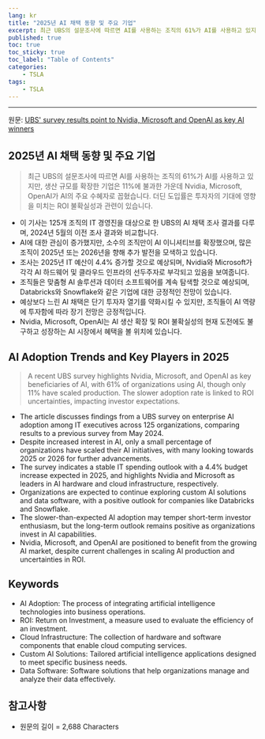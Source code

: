 ```yaml
---
lang: kr
title: "2025년 AI 채택 동향 및 주요 기업"
excerpt: 최근 UBS의 설문조사에 따르면 AI를 사용하는 조직의 61%가 AI를 사용하고 있지만, 생산 규모를 확장한 기업은 11%에 불과한 가운데 Nvidia, Microsoft, OpenAI가 AI의 주요 수혜자로 꼽혔습니다. 더딘 도입률은 투자자의 기대에 영향을 미치는 ROI 불확실성과 관련이 있습니다.
published: true
toc: true
toc_sticky: true
toc_label: "Table of Contents"
categories:
    - TSLA
tags:
    - TSLA
---
```


---

  원문: [UBS' survey results point to Nvidia, Microsoft and OpenAI as key AI winners](https://www.investing.com/news/stock-market-news/ubs-survey-results-point-to-nvidia-microsoft-and-openai-as-key-ai-winners-3803149)

## 2025년 AI 채택 동향 및 주요 기업

> 최근 UBS의 설문조사에 따르면 AI를 사용하는 조직의 61%가 AI를 사용하고 있지만, 생산 규모를 확장한 기업은 11%에 불과한 가운데 Nvidia, Microsoft, OpenAI가 AI의 주요 수혜자로 꼽혔습니다. 더딘 도입률은 투자자의 기대에 영향을 미치는 ROI 불확실성과 관련이 있습니다.


- 이 기사는 125개 조직의 IT 경영진을 대상으로 한 UBS의 AI 채택 조사 결과를 다루며, 2024년 5월의 이전 조사 결과와 비교합니다.
- AI에 대한 관심이 증가했지만, 소수의 조직만이 AI 이니셔티브를 확장했으며, 많은 조직이 2025년 또는 2026년을 향해 추가 발전을 모색하고 있습니다.
- 조사는 2025년 IT 예산이 4.4% 증가할 것으로 예상되며, Nvidia와 Microsoft가 각각 AI 하드웨어 및 클라우드 인프라의 선두주자로 부각되고 있음을 보여줍니다.
- 조직들은 맞춤형 AI 솔루션과 데이터 소프트웨어를 계속 탐색할 것으로 예상되며, Databricks와 Snowflake와 같은 기업에 대한 긍정적인 전망이 있습니다.
- 예상보다 느린 AI 채택은 단기 투자자 열기를 약화시킬 수 있지만, 조직들이 AI 역량에 투자함에 따라 장기 전망은 긍정적입니다.
- Nvidia, Microsoft, OpenAI는 AI 생산 확장 및 ROI 불확실성의 현재 도전에도 불구하고 성장하는 AI 시장에서 혜택을 볼 위치에 있습니다.

## AI Adoption Trends and Key Players in 2025

> A recent UBS survey highlights Nvidia, Microsoft, and OpenAI as key beneficiaries of AI, with 61% of organizations using AI, though only 11% have scaled production. The slower adoption rate is linked to ROI uncertainties, impacting investor expectations.


- The article discusses findings from a UBS survey on enterprise AI adoption among IT executives across 125 organizations, comparing results to a previous survey from May 2024.
- Despite increased interest in AI, only a small percentage of organizations have scaled their AI initiatives, with many looking towards 2025 or 2026 for further advancements.
- The survey indicates a stable IT spending outlook with a 4.4% budget increase expected in 2025, and highlights Nvidia and Microsoft as leaders in AI hardware and cloud infrastructure, respectively.
- Organizations are expected to continue exploring custom AI solutions and data software, with a positive outlook for companies like Databricks and Snowflake.
- The slower-than-expected AI adoption may temper short-term investor enthusiasm, but the long-term outlook remains positive as organizations invest in AI capabilities.
- Nvidia, Microsoft, and OpenAI are positioned to benefit from the growing AI market, despite current challenges in scaling AI production and uncertainties in ROI.

## Keywords

- AI Adoption: The process of integrating artificial intelligence technologies into business operations.
- ROI: Return on Investment, a measure used to evaluate the efficiency of an investment.
- Cloud Infrastructure: The collection of hardware and software components that enable cloud computing services.
- Custom AI Solutions: Tailored artificial intelligence applications designed to meet specific business needs.
- Data Software: Software solutions that help organizations manage and analyze their data effectively.

## 참고사항

- 원문의 길이 = 2,688 Characters

